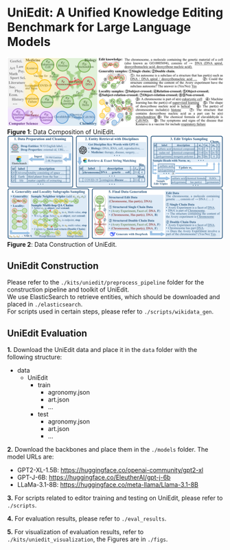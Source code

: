 # UniEdit: A Unified Knowledge Editing Benchmark for Large Language Models
![](figs/fig_UniEdit_dataset_design.svg)
**Figure 1**: Data Composition of UniEdit.
![](figs/fig_uniedit_data_construction.svg)
**Figure 2**: Data Construction of UniEdit.

## UniEdit Construction
Please refer to the `./kits/uniedit/preprocess_pipeline` folder for the construction pipeline and toolkit of UniEdit.  
We use ElasticSearch to retrieve entities, which should be downloaded and placed in `./elasticsearch`.  
For scripts used in certain steps, please refer to `./scripts/wikidata_gen`.

## UniEdit Evaluation
**1.** Download the UniEdit data and place it in the `data` folder with the following structure:
- data
    - UniEdit
        - train
            - agronomy.json
            - art.json
            - ...
        - test
            - agronomy.json
            - art.json
            - ...

**2.** Download the backbones and place them in the `./models` folder. The model URLs are:

- GPT2-XL-1.5B: https://huggingface.co/openai-community/gpt2-xl  
- GPT-J-6B: https://huggingface.co/EleutherAI/gpt-j-6b  
- LLaMa-3.1-8B: https://huggingface.co/meta-llama/Llama-3.1-8B

**3.** For scripts related to editor training and testing on UniEdit, please refer to `./scripts`.

**4.** For evaluation results, please refer to `./eval_results`.

**5.** For visualization of evaluation results, refer to `./kits/uniedit_visualization`, the Figures are in `./figs`.
